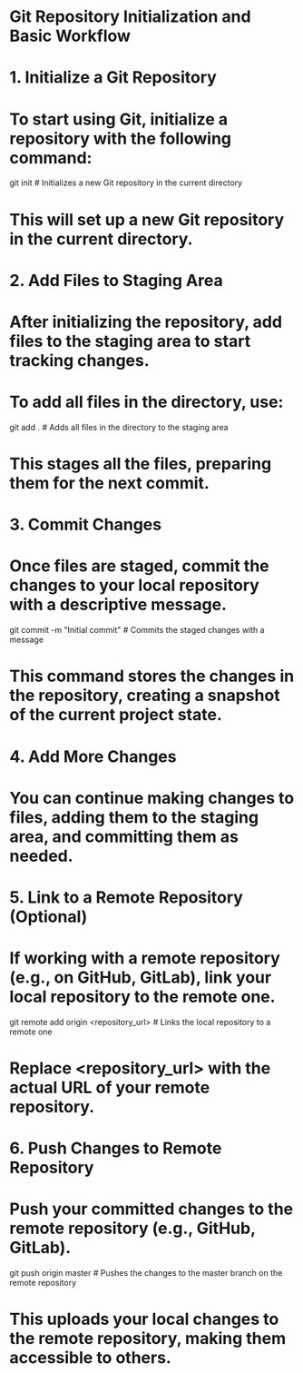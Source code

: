 # Git Repository Initialization and Basic Workflow

# 1. Initialize a Git Repository
# To start using Git, initialize a repository with the following command:
git init  # Initializes a new Git repository in the current directory
# This will set up a new Git repository in the current directory.

# 2. Add Files to Staging Area
# After initializing the repository, add files to the staging area to start tracking changes.
# To add all files in the directory, use:
git add .  # Adds all files in the directory to the staging area
# This stages all the files, preparing them for the next commit.

# 3. Commit Changes
# Once files are staged, commit the changes to your local repository with a descriptive message.
git commit -m "Initial commit"  # Commits the staged changes with a message
# This command stores the changes in the repository, creating a snapshot of the current project state.

# 4. Add More Changes
# You can continue making changes to files, adding them to the staging area, and committing them as needed.

# 5. Link to a Remote Repository (Optional)
# If working with a remote repository (e.g., on GitHub, GitLab), link your local repository to the remote one.
git remote add origin <repository_url>  # Links the local repository to a remote one
# Replace <repository_url> with the actual URL of your remote repository.

# 6. Push Changes to Remote Repository
# Push your committed changes to the remote repository (e.g., GitHub, GitLab).
git push origin master  # Pushes the changes to the master branch on the remote repository
# This uploads your local changes to the remote repository, making them accessible to others.
